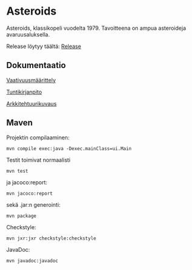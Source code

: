 # Asteroids
Asteroids, klassikopeli vuodelta 1979. Tavoitteena on ampua asteroideja avaruusaluksella. 

Release löytyy täältä: [Release](https://github.com/mancato/otm-harjoitustyo/releases/tag/asteroids)

## Dokumentaatio
[Vaativuusmäärittely](https://github.com/mancato/otm-harjoitustyo/blob/master/dokumentaatio/vaativuusmaarittely.md)

[Tuntikirjanpito](https://github.com/mancato/otm-harjoitustyo/blob/master/dokumentaatio/tuntikirjanpito.md)

[Arkkitehtuurikuvaus](https://github.com/mancato/otm-harjoitustyo/blob/master/dokumentaatio/arkkitehtuuri.md)

## Maven
Projektin compilaaminen:
```
mvn compile exec:java -Dexec.mainClass=ui.Main

```
Testit toimivat normaalisti
```
mvn test
```
ja jacoco:report:
```
mvn jacoco:report
```
sekä .jar:n generointi:
```
mvn package
```
Checkstyle:
```
mvn jxr:jxr checkstyle:checkstyle
```
JavaDoc:
```
mvn javadoc:javadoc
```
